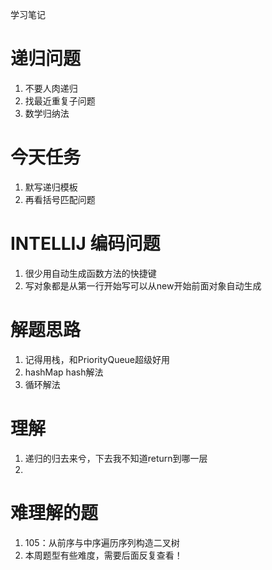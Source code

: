 学习笔记
# 递归问题
1. 不要人肉递归
2. 找最近重复子问题
3. 数学归纳法
# 今天任务
1. 默写递归模板
2. 再看括号匹配问题
# INTELLIJ 编码问题
1. 很少用自动生成函数方法的快捷键
2. 写对象都是从第一行开始写可以从new开始前面对象自动生成
# 解题思路 
1. 记得用栈，和PriorityQueue超级好用
2. hashMap hash解法
3. 循环解法
# 理解
1. 递归的归去来兮，下去我不知道return到哪一层
2. 
# 难理解的题
1. 105：从前序与中序遍历序列构造二叉树
2. 本周题型有些难度，需要后面反复查看！